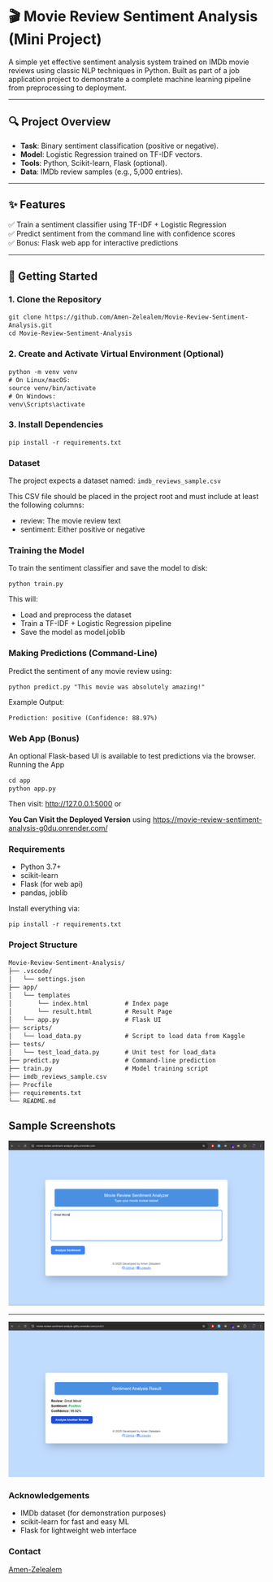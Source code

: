 # 🎬 Movie Review Sentiment Analysis (Mini Project)

A simple yet effective sentiment analysis system trained on IMDb movie reviews using classic NLP techniques in Python. Built as part of a job application project to demonstrate a complete machine learning pipeline from preprocessing to deployment.

---

## 🔍 Project Overview

- **Task**: Binary sentiment classification (positive or negative).
- **Model**: Logistic Regression trained on TF-IDF vectors.
- **Tools**: Python, Scikit-learn, Flask (optional).
- **Data**: IMDb review samples (e.g., 5,000 entries).

---

## ✨ Features

✅ Train a sentiment classifier using TF-IDF + Logistic Regression  
✅ Predict sentiment from the command line with confidence scores  
✅ Bonus: Flask web app for interactive predictions

---

## 🚀 Getting Started

### 1. Clone the Repository

```
git clone https://github.com/Amen-Zelealem/Movie-Review-Sentiment-Analysis.git
cd Movie-Review-Sentiment-Analysis
```

### 2. Create and Activate Virtual Environment (Optional)
```
python -m venv venv
# On Linux/macOS:
source venv/bin/activate
# On Windows:
venv\Scripts\activate
```

### 3. Install Dependencies
```
pip install -r requirements.txt
```

### Dataset
The project expects a dataset named:
`imdb_reviews_sample.csv`

This CSV file should be placed in the project root and must include at least the following columns:
- review: The movie review text
- sentiment: Either positive or negative

### Training the Model

To train the sentiment classifier and save the model to disk:
```
python train.py
```

This will:
- Load and preprocess the dataset
- Train a TF-IDF + Logistic Regression pipeline
- Save the model as model.joblib

### Making Predictions (Command-Line)
Predict the sentiment of any movie review using:
```
python predict.py "This movie was absolutely amazing!"
```
Example Output:
```
Prediction: positive (Confidence: 88.97%)
```


### Web App (Bonus)
An optional Flask-based UI is available to test predictions via the browser.
Running the App
```
cd app
python app.py
```
Then visit: http://127.0.0.1:5000 or 

**You Can Visit the Deployed Version** using https://movie-review-sentiment-analysis-g0du.onrender.com/

### Requirements
- Python 3.7+
- scikit-learn
- Flask (for web api)
- pandas, joblib

Install everything via:
```
pip install -r requirements.txt
```

### Project Structure
```
Movie-Review-Sentiment-Analysis/
├── .vscode/
│   └── settings.json
├── app/
│   └── templates
│       └── index.html          # Index page
│       └── result.html         # Result Page
│   └── app.py                  # Flask UI
├── scripts/
│   └── load_data.py            # Script to load data from Kaggle
├── tests/
│   └── test_load_data.py       # Unit test for load_data
├── predict.py                  # Command-line prediction
├── train.py                    # Model training script
├── imdb_reviews_sample.csv
├── Procfile
├── requirements.txt
└── README.md
```

## **Sample Screenshots**
![SentimentForm](/screenshots/SentimentForm.png)

---

![Result](/screenshots/Result.png)


### Acknowledgements
- IMDb dataset (for demonstration purposes)
- scikit-learn for fast and easy ML
- Flask for lightweight web interface

### Contact
[Amen-Zelealem](mailto:amenzelealem@gmail.com)
